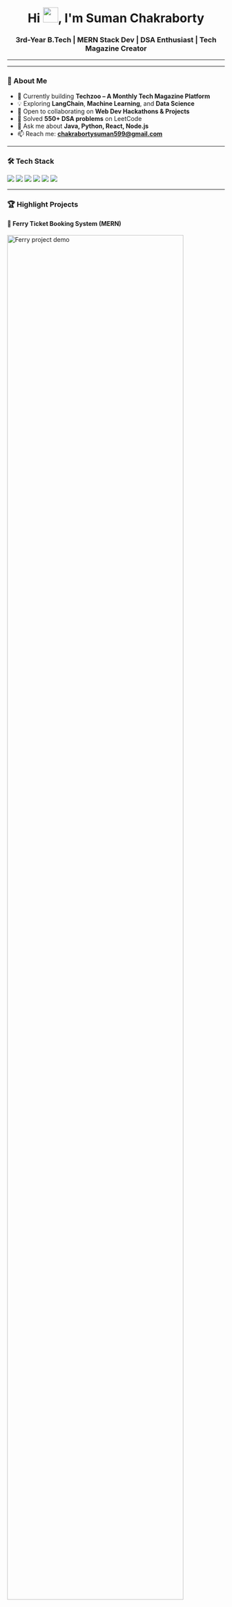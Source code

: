 <h1 align="center">
  Hi <img src="https://media.giphy.com/media/hvRJCLFzcasrR4ia7z/giphy.gif" width="35" />, I'm Suman Chakraborty
</h1>

<h3 align="center">
  3rd-Year B.Tech | MERN Stack Dev | DSA Enthusiast | Tech Magazine Creator
</h3>


---



---

### 🚀 About Me

- 🔭 Currently building **Techzoo – A Monthly Tech Magazine Platform**  
- 💡 Exploring **LangChain**, **Machine Learning**, and **Data Science**  
- 👯 Open to collaborating on **Web Dev Hackathons & Projects**  
- 🧠 Solved **550+ DSA problems** on LeetCode  
- 💬 Ask me about **Java, Python, React, Node.js**  
- 📫 Reach me: **chakrabortysuman599@gmail.com**

---

### 🛠️ Tech Stack

<p align="left">
  <img src="https://img.shields.io/badge/Java-ED8B00?style=for-the-badge&logo=openjdk&logoColor=white"/>
  <img src="https://img.shields.io/badge/Python-3776AB?style=for-the-badge&logo=python&logoColor=white"/>
  <img src="https://img.shields.io/badge/React-20232A?style=for-the-badge&logo=react&logoColor=61DAFB"/>
  <img src="https://img.shields.io/badge/Node.js-339933?style=for-the-badge&logo=nodedotjs&logoColor=white"/>
  <img src="https://img.shields.io/badge/Express.js-000?style=for-the-badge&logo=express&logoColor=white"/>
  <img src="https://img.shields.io/badge/MongoDB-47A248?style=for-the-badge&logo=mongodb&logoColor=white"/>
</p>

---



### 🏆 Highlight Projects

#### 🚢 Ferry Ticket Booking System (MERN)
<p>
  <img src="https://github.com/suman599/ferry-booking-app/assets/demo.gif" width="90%" alt="Ferry project demo"/>
</p>

#### 📰 Techzoo – Magazine Web App
<p>
  <img src="https://github.com/suman599/techzoo/assets/demo.gif" width="90%" alt="Techzoo demo"/>
</p>

---

### 📈 GitHub Stats

<p align="center">
  <img src="https://github-readme-streak-stats.herokuapp.com?user=suman599&theme=radical" alt="GitHub Streak"/>
  <br/><br/>
  <img src="https://github-readme-stats.vercel.app/api/top-langs/?username=suman599&layout=compact&theme=radical"/>
</p>

---

### 🤝 Connect With Me

<p align="left">
  <a href="https://www.linkedin.com/in/suman-chakraborty-8a1535254/" target="_blank">
    <img src="https://img.shields.io/badge/LinkedIn-blue?style=for-the-badge&logo=linkedin&logoColor=white" />
  </a>
  <a href="mailto:chakrabortysuman599@gmail.com">
    <img src="https://img.shields.io/badge/Gmail-red?style=for-the-badge&logo=gmail&logoColor=white" />
  </a>
</p>

---

> _"Build consistently. Learn fearlessly. Share generously."_ 🚀
